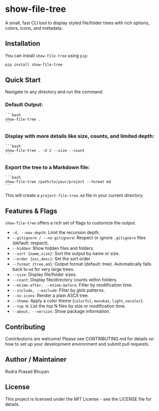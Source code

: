 # show-file-tree

A small, fast CLI tool to display styled file/folder trees with rich options, colors, icons, and metadata.

## Installation

You can install `show-file-tree` using `pip`:

```bash
pip install show-file-tree
````

## Quick Start

Navigate to any directory and run the command.

### Default Output:

    ```bash
    show-file-tree .
    ```




### Display with more details like size, counts, and limited depth:

    ```bash
    show-file-tree . -d 2 --size --count
    ```

### Export the tree to a Markdown file:

    ```bash
    show-file-tree /path/to/your/project --format md
    ```

This will create a `project-file-tree.md` file in your current directory.

## Features & Flags

`show-file-tree` offers a rich set of flags to customize the output.

* `-d, --max-depth`: Limit the recursion depth.
* `--gitignore / --no-gitignore`: Respect or ignore `.gitignore` files (default: respect).
* `--hidden`: Show hidden files and folders.
* `--sort {name,size}`: Sort the output by name or size.
* `--order {asc,desc}`: Set the sort order.
* `--format {tree,md}`: Output format (default: tree). Automatically falls back to `md` for very large trees.
* `--size`: Display file/folder sizes.
* `--count`: Display file/directory counts within folders.
* `--mtime-after, --mtime-before`: Filter by modification time.
* `--include, --exclude`: Filter by glob patterns.
* `--no-icons`: Render a plain ASCII tree.
* `--theme`: Apply a color theme (`colorful`, `monokai`, `light`, `nocolor`).
* `--top N`: List the top N files by size or modification time.
* `--about, --version`: Show package information.

## Contributing

Contributions are welcome! Please see CONTRIBUTING.md for details on how to set up your development environment and submit pull requests.

## Author / Maintainer

Rudra Prasad Bhuyan

## License

This project is licensed under the MIT License - see the LICENSE file for details.


